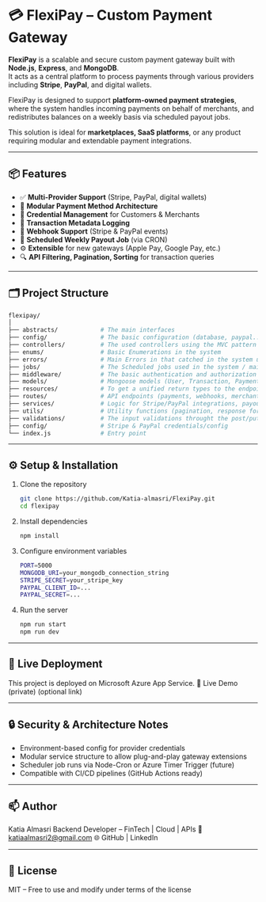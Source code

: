 # 💳 FlexiPay – Custom Payment Gateway

**FlexiPay** is a scalable and secure custom payment gateway built with **Node.js**, **Express**, and **MongoDB**.  
It acts as a central platform to process payments through various providers including **Stripe**, **PayPal**, and digital wallets.

FlexiPay is designed to support **platform-owned payment strategies**, where the system handles incoming payments on behalf of merchants, and redistributes balances on a weekly basis via scheduled payout jobs.

This solution is ideal for **marketplaces, SaaS platforms**, or any product requiring modular and extendable payment integrations.

---

## 📦 Features

- ✅ **Multi-Provider Support** (Stripe, PayPal, digital wallets)
- 🧩 **Modular Payment Method Architecture**
- 🔐 **Credential Management** for Customers & Merchants
- 📑 **Transaction Metadata Logging**
- 🔄 **Webhook Support** (Stripe & PayPal events)
- 🧮 **Scheduled Weekly Payout Job** (via CRON)
- ⚙️ **Extensible** for new gateways (Apple Pay, Google Pay, etc.)
- 🔍 **API Filtering, Pagination, Sorting** for transaction queries

---

## 🗂️ Project Structure

```bash
flexipay/
│
├── abstracts/            # The main interfaces
├── config/               # The basic configuration (database, paypal..)
├── controllers/          # The used controllers using the MVC pattern
├── enums/                # Basic Enumerations in the system
├── errors/               # Main Errors in that catched in the system using the entroalized error handling
├── jobs/                 # The Scheduled jobs used in the system / mainly for the on-prem hosting
├── middleware/           # The basic authentication and authorization rules
├── models/               # Mongoose models (User, Transaction, PaymentMethod)
├── resources/            # To get a unified return types to the endpoint API
├── routes/               # API endpoints (payments, webhooks, merchants)
├── services/             # Logic for Stripe/PayPal integrations, payout job
├── utils/                # Utility functions (pagination, response formatter)
├── validations/          # The input validations throught the post/put requests
├── config/               # Stripe & PayPal credentials/config
└── index.js              # Entry point
```
---

## ⚙️ Setup & Installation
1. Clone the repository
   ```bash
   git clone https://github.com/Katia-almasri/FlexiPay.git
   cd flexipay
   ```

2. Install dependencies
   ```bash
   npm install
   ```
3. Configure environment variables
   ```bash
   PORT=5000
   MONGODB_URI=your_mongodb_connection_string
   STRIPE_SECRET=your_stripe_key
   PAYPAL_CLIENT_ID=...
   PAYPAL_SECRET=...
   ```
4. Run the server
   ```bash
   npm run start
   npm run dev 
   ```
---

## 🚀 Live Deployment
This project is deployed on Microsoft Azure App Service.
🔗 Live Demo (private) (optional link)

---
## 🔒 Security & Architecture Notes
- Environment-based config for provider credentials
- Modular service structure to allow plug-and-play gateway extensions
- Scheduler job runs via Node-Cron or Azure Timer Trigger (future)
- Compatible with CI/CD pipelines (GitHub Actions ready)

---
## 📫 Author
Katia Almasri
Backend Developer – FinTech | Cloud | APIs
📧 katiaalmasri2@gmail.com
🌐 GitHub | LinkedIn

---
## 📝 License
MIT – Free to use and modify under terms of the license




